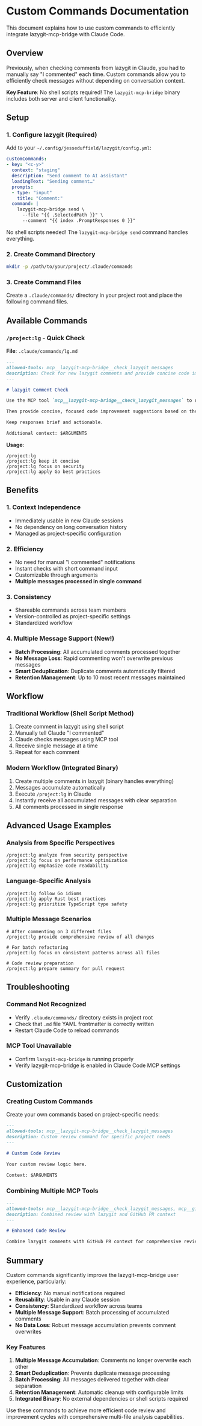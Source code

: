 # Custom Commands Documentation

This document explains how to use custom commands to efficiently integrate lazygit-mcp-bridge with Claude Code.

## Overview

Previously, when checking comments from lazygit in Claude, you had to manually say "I commented" each time. Custom commands allow you to efficiently check messages without depending on conversation context.

**Key Feature**: No shell scripts required! The `lazygit-mcp-bridge` binary includes both server and client functionality.

## Setup

### 1. Configure lazygit (Required)

Add to your `~/.config/jesseduffield/lazygit/config.yml`:

```yaml
customCommands:
- key: "<c-y>"
  context: "staging"
  description: "Send comment to AI assistant"
  loadingText: "Sending comment…"
  prompts:
  - type: "input"
    title: "Comment:"
  command: |
    lazygit-mcp-bridge send \
      --file "{{ .SelectedPath }}" \
      --comment "{{ index .PromptResponses 0 }}"
```

No shell scripts needed! The `lazygit-mcp-bridge send` command handles everything.

### 2. Create Command Directory

```bash
mkdir -p /path/to/your/project/.claude/commands
```

### 3. Create Command Files

Create a `.claude/commands/` directory in your project root and place the following command files.

## Available Commands

### `/project:lg` - Quick Check

**File**: `.claude/commands/lg.md`

```markdown
---
allowed-tools: mcp__lazygit-mcp-bridge__check_lazygit_messages
description: Check for new lazygit comments and provide concise code improvement suggestions
---

# lazygit Comment Check

Use the MCP tool `mcp__lazygit-mcp-bridge__check_lazygit_messages` to retrieve the latest comment from lazygit.

Then provide concise, focused code improvement suggestions based on the received message.

Keep responses brief and actionable.

Additional context: $ARGUMENTS
```

**Usage**:
```
/project:lg
/project:lg keep it concise
/project:lg focus on security
/project:lg apply Go best practices
```

## Benefits

### 1. Context Independence
- Immediately usable in new Claude sessions
- No dependency on long conversation history
- Managed as project-specific configuration

### 2. Efficiency
- No need for manual "I commented" notifications
- Instant checks with short command input
- Customizable through arguments
- **Multiple messages processed in single command**

### 3. Consistency
- Shareable commands across team members
- Version-controlled as project-specific settings
- Standardized workflow

### 4. Multiple Message Support (New!)
- **Batch Processing**: All accumulated comments processed together
- **No Message Loss**: Rapid commenting won't overwrite previous messages
- **Smart Deduplication**: Duplicate comments automatically filtered
- **Retention Management**: Up to 10 most recent messages maintained

## Workflow

### Traditional Workflow (Shell Script Method)
1. Create comment in lazygit using shell script
2. Manually tell Claude "I commented"
3. Claude checks messages using MCP tool
4. Receive single message at a time
5. Repeat for each comment

### Modern Workflow (Integrated Binary)
1. Create multiple comments in lazygit (binary handles everything)
2. Messages accumulate automatically
3. Execute `/project:lg` in Claude
4. Instantly receive all accumulated messages with clear separation
5. All comments processed in single response

## Advanced Usage Examples

### Analysis from Specific Perspectives

```
/project:lg analyze from security perspective
/project:lg focus on performance optimization
/project:lg emphasize code readability
```

### Language-Specific Analysis

```
/project:lg follow Go idioms
/project:lg apply Rust best practices
/project:lg prioritize TypeScript type safety
```

### Multiple Message Scenarios

```
# After commenting on 3 different files
/project:lg provide comprehensive review of all changes

# For batch refactoring
/project:lg focus on consistent patterns across all files

# Code review preparation
/project:lg prepare summary for pull request
```

## Troubleshooting

### Command Not Recognized
- Verify `.claude/commands/` directory exists in project root
- Check that `.md` file YAML frontmatter is correctly written
- Restart Claude Code to reload commands

### MCP Tool Unavailable
- Confirm `lazygit-mcp-bridge` is running properly
- Verify lazygit-mcp-bridge is enabled in Claude Code MCP settings

## Customization

### Creating Custom Commands

Create your own commands based on project-specific needs:

```markdown
---
allowed-tools: mcp__lazygit-mcp-bridge__check_lazygit_messages
description: Custom review command for specific project needs
---

# Custom Code Review

Your custom review logic here.

Context: $ARGUMENTS
```

### Combining Multiple MCP Tools

```markdown
---
allowed-tools: mcp__lazygit-mcp-bridge__check_lazygit_messages, mcp__github__get_pull_request
description: Combined review with lazygit and GitHub PR context
---

# Enhanced Code Review

Combine lazygit comments with GitHub PR context for comprehensive review.
```

## Summary

Custom commands significantly improve the lazygit-mcp-bridge user experience, particularly:

- **Efficiency**: No manual notifications required
- **Reusability**: Usable in any Claude session
- **Consistency**: Standardized workflow across teams
- **Multiple Message Support**: Batch processing of accumulated comments
- **No Data Loss**: Robust message accumulation prevents comment overwrites

### Key Features

1. **Multiple Message Accumulation**: Comments no longer overwrite each other
2. **Smart Deduplication**: Prevents duplicate message processing  
3. **Batch Processing**: All messages delivered together with clear separation
4. **Retention Management**: Automatic cleanup with configurable limits
5. **Integrated Binary**: No external dependencies or shell scripts required

Use these commands to achieve more efficient code review and improvement cycles with comprehensive multi-file analysis capabilities.